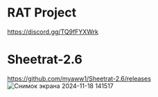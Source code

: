 # RAT Project
https://discord.gg/TQ9fFYXWrk
# Sheetrat-2.6
https://github.com/myaww1/Sheetrat-2.6/releases
![Снимок экрана 2024-11-18 141517](https://github.com/user-attachments/assets/762ae3da-ab60-439b-824c-2ada514eda52)
